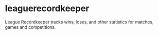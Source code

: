 # leaguerecordkeeper
League Recordkeeper tracks wins, loses, and other statistics for matches, games and competitions.
